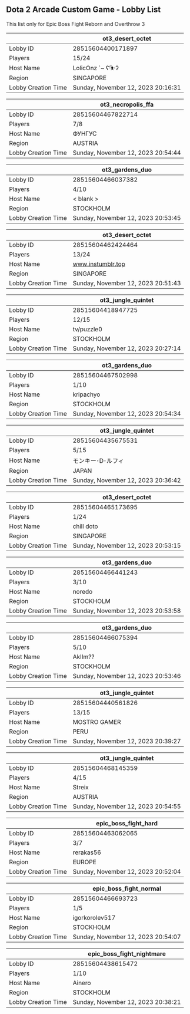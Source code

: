 ## Dota 2 Arcade Custom Game - Lobby List

This list only for Epic Boss Fight Reborn and Overthrow 3

|  | ot3_desert_octet |
| ------ | ------ |
| Lobby ID | 28515604400171897 |
| Players | 15/24 |
| Host Name | LolicOnz `~ ʕ·͡ᴥ·ʔ |
| Region | SINGAPORE |
| Lobby Creation Time | Sunday, November 12, 2023 20:16:31 |


|  | ot3_necropolis_ffa |
| ------ | ------ |
| Lobby ID | 28515604467822714 |
| Players | 7/8 |
| Host Name | ФУНГУС |
| Region | AUSTRIA |
| Lobby Creation Time | Sunday, November 12, 2023 20:54:44 |


|  | ot3_gardens_duo |
| ------ | ------ |
| Lobby ID | 28515604466037382 |
| Players | 4/10 |
| Host Name | < blank > |
| Region | STOCKHOLM |
| Lobby Creation Time | Sunday, November 12, 2023 20:53:45 |


|  | ot3_desert_octet |
| ------ | ------ |
| Lobby ID | 28515604462424464 |
| Players | 13/24 |
| Host Name | www.instumblr.top |
| Region | SINGAPORE |
| Lobby Creation Time | Sunday, November 12, 2023 20:51:43 |


|  | ot3_jungle_quintet |
| ------ | ------ |
| Lobby ID | 28515604418947725 |
| Players | 12/15 |
| Host Name | tv/puzzle0 |
| Region | STOCKHOLM |
| Lobby Creation Time | Sunday, November 12, 2023 20:27:14 |


|  | ot3_gardens_duo |
| ------ | ------ |
| Lobby ID | 28515604467502998 |
| Players | 1/10 |
| Host Name | kripachyo |
| Region | STOCKHOLM |
| Lobby Creation Time | Sunday, November 12, 2023 20:54:34 |


|  | ot3_jungle_quintet |
| ------ | ------ |
| Lobby ID | 28515604435675531 |
| Players | 5/15 |
| Host Name | モンキー･D･ルフィ |
| Region | JAPAN |
| Lobby Creation Time | Sunday, November 12, 2023 20:36:42 |


|  | ot3_desert_octet |
| ------ | ------ |
| Lobby ID | 28515604465173695 |
| Players | 1/24 |
| Host Name | chill doto |
| Region | SINGAPORE |
| Lobby Creation Time | Sunday, November 12, 2023 20:53:15 |


|  | ot3_gardens_duo |
| ------ | ------ |
| Lobby ID | 28515604466441243 |
| Players | 3/10 |
| Host Name | noredo |
| Region | STOCKHOLM |
| Lobby Creation Time | Sunday, November 12, 2023 20:53:58 |


|  | ot3_gardens_duo |
| ------ | ------ |
| Lobby ID | 28515604466075394 |
| Players | 5/10 |
| Host Name | AkIIm?? |
| Region | STOCKHOLM |
| Lobby Creation Time | Sunday, November 12, 2023 20:53:46 |


|  | ot3_jungle_quintet |
| ------ | ------ |
| Lobby ID | 28515604440561826 |
| Players | 13/15 |
| Host Name | MOSTRO GAMER |
| Region | PERU |
| Lobby Creation Time | Sunday, November 12, 2023 20:39:27 |


|  | ot3_jungle_quintet |
| ------ | ------ |
| Lobby ID | 28515604468145359 |
| Players | 4/15 |
| Host Name | Streix |
| Region | AUSTRIA |
| Lobby Creation Time | Sunday, November 12, 2023 20:54:55 |


|  | epic_boss_fight_hard |
| ------ | ------ |
| Lobby ID | 28515604463062065 |
| Players | 3/7 |
| Host Name | rerakas56 |
| Region | EUROPE |
| Lobby Creation Time | Sunday, November 12, 2023 20:52:04 |


|  | epic_boss_fight_normal |
| ------ | ------ |
| Lobby ID | 28515604466693723 |
| Players | 1/5 |
| Host Name | igorkorolev517 |
| Region | STOCKHOLM |
| Lobby Creation Time | Sunday, November 12, 2023 20:54:07 |


|  | epic_boss_fight_nightmare |
| ------ | ------ |
| Lobby ID | 28515604438615472 |
| Players | 1/10 |
| Host Name | Ainero |
| Region | STOCKHOLM |
| Lobby Creation Time | Sunday, November 12, 2023 20:38:21 |


